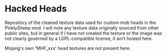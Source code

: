 # Hacked Heads
Repository of the cleaned texture data used for custom mob heads in the PinklySheep mod. I will note any texture data originally sourced from other public sites, but in general if I have not created the texture or the image was not clearly governed by a LGPL-compatible license, it ain't hosted here.

Mojang's own 'MHF_xxx' head textures are not present here.
